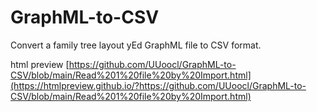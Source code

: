 # GraphML-to-CSV
Convert a family tree layout yEd GraphML file to CSV format. 

html preview
[https://github.com/UUoocl/GraphML-to-CSV/blob/main/Read%201%20file%20by%20Import.html](https://htmlpreview.github.io/?https://github.com/UUoocl/GraphML-to-CSV/blob/main/Read%201%20file%20by%20Import.html)
